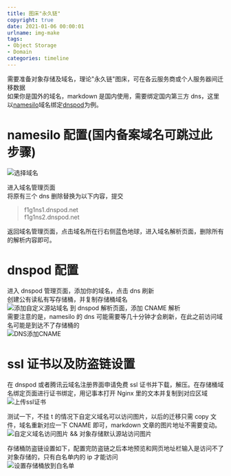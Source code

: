 ```yaml
---
title: 图床"永久链"
copyright: true
date: 2021-01-06 00:00:01
urlname: img-make
tags: 
- Object Storage
- Domain
categories: timeline
---
```

需要准备对象存储及域名，理论"永久链"图床，可在各云服务商或个人服务器间迁移数据  
如果你是国外的域名，markdown 是国内使用，需要绑定国内第三方 dns，这里以[namesilo](https://www.namesilo.com/)域名绑定[dnspod](https://www.dnspod.cn/)为例。
<!-- more -->  

# namesilo 配置(国内备案域名可跳过此步骤)
![选择域名](https://lsky.sfhj.top/i/main/2023-03/281BCA8978E663D1AA05423137C07932E35E89FDDDCA7A23445455A7723F219C.png)

进入域名管理页面  
将原有三个 dns 删除替换为以下内容，提交
> f1g1ns1.dnspod.net  
  f1g1ns2.dnspod.net

返回域名管理页面，点击域名所在行右侧蓝色地球，进入域名解析页面，删除所有的解析内容即可。

# dnspod 配置
进入 dnspod 管理页面，添加你的域名，点击 dns 刷新  
创建公有读私有写存储桶，并复制存储桶域名  
![添加自定义源站域名](https://lsky.sfhj.top/i/main/2023-03/5C3AE90E330110085424836989AC2F904D961280A441B32B909654094DCFE2B2.png)
到 dnspod 解析页面，添加 CNAME 解析  
需要注意的是，namesilo 的 dns 可能需要等几十分钟才会刷新，在此之前访问域名可能是到达不了存储桶的  
![DNS添加CNAME](https://lsky.sfhj.top/i/main/2023-03/E315A71C14F3F94218BC781296F5F37A1B1996BCEF1D797ECA20A64597AFD18F.png)

# ssl 证书以及防盗链设置
在 dnspod 或者腾讯云域名注册界面申请免费 ssl 证书并下载，解压。在存储桶域名绑定页面进行证书绑定，用记事本打开 Nginx 里的文本并复制到对应区域
![上传ssl证书](https://lsky.sfhj.top/i/main/2023-03/6B12C37D45ECE58C98F26DA67CDFC60F73ADB472ECBD37D20EFC839F64BD4A39.png)

测试一下，不挂 t 的情况下自定义域名可以访问图片，以后的迁移只需 copy 文件，域名重新对应一下 CNAME 即可，markdown 文章的图片地址不需要变动。
![自定义域名访问图片 && 对象存储默认源站访问图片](https://lsky.sfhj.top/i/main/2023-03/4DEED59F8DC599B65736DFA4B81C4DB1C4028557408CFBA90B1691DDDE70D6EB.png)

存储桶防盗链设置如下，配置完防盗链之后本地预览和网页地址栏输入是访问不了对象存储的，只有白名单内的 ip 才能访问  
![设置存储桶放到白名单](https://lsky.sfhj.top/i/main/2023-03/358EF065F5956500257330DDE1493957881F0BD1C0294CB5E6115CDF7805CE40.png)


